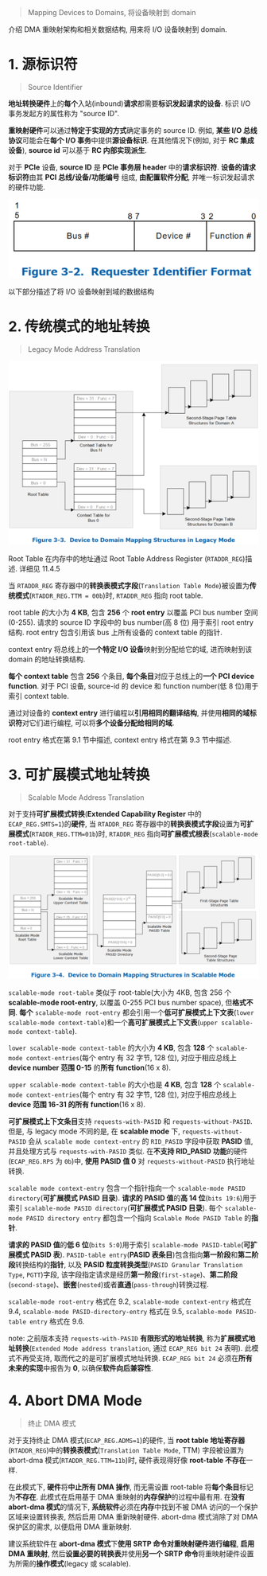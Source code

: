 

> Mapping Devices to Domains, 将设备映射到 domain

介绍 DMA 重映射架构和相关数据结构, 用来将 I/O 设备映射到 domain.

# 1. 源标识符

> Source Identifier

**地址转换硬件**上的**每个**入站(inbound)**请求**都需要**标识发起请求的设备**. 标识 I/O 事务发起方的属性称为 "source ID".

**重映射硬件**可以通过**特定于实现的方式**确定事务的 source ID. 例如, **某些 I/O 总线协议**可能会在**每个 I/O 事务**中提供**源设备标识**. 在其他情况下(例如, 对于 **RC 集成设备**), **source id** 可以基于 **RC 内部实现派生**.

对于 **PCIe** 设备, **source ID** 是 **PCIe 事务层 header** 中的**请求标识符**. **设备的请求标识符**由其 **PCI 总线/设备/功能编号** 组成, **由配置软件分配**, 并唯一标识发起请求的硬件功能.

![2022-11-13-13-22-47.png](./images/2022-11-13-13-22-47.png)

以下部分描述了将 I/O 设备映射到域的数据结构

# 2. 传统模式的地址转换

> Legacy Mode Address Translation

![2022-11-13-13-24-53.png](./images/2022-11-13-13-24-53.png)

Root Table 在内存中的地址通过 Root Table Address Register (`RTADDR_REG`)描述. 详细见 11.4.5

当 `RTADDR_REG` 寄存器中的**转换表模式字段**(`Translation Table Mode`)被设置为**传统模式**(`RTADDR_REG.TTM = 00b`)时, `RTADDR_REG` 指向 root table.

root table 的大小为 **4 KB**, 包含 **256** 个 **root entry** 以覆盖 PCI bus number 空间(0-255). 请求的 source ID 字段中的 bus number(高 8 位) 用于索引 root entry 结构.  root entry 包含引用该 bus 上所有设备的 context table 的指针.

context entry 将总线上的**一个特定 I/O 设备**映射到分配给它的域, 进而映射到该 domain 的地址转换结构.

**每个 context table** 包含 **256** 个条目, **每个条目**对应于总线上的**一个 PCI device function**. 对于 PCI 设备, source-id 的 device 和 function number(低 8 位)用于索引 context table.

通过对设备的 **context entry** 进行编程以**引用相同的翻译结构**, 并使用**相同的域标识符**对它们进行编程, 可以将**多个设备分配给相同的域**.

root entry 格式在第 9.1 节中描述, context entry 格式在第 9.3 节中描述.

# 3. 可扩展模式地址转换

> Scalable Mode Address Translation

对于支持**可扩展模式转换**(**Extended Capability Register** 中的 `ECAP_REG.SMTS=1`)的**硬件**, 当 `RTADDR_REG` 寄存器中的**转换表模式字段**设置为**可扩展模式**(`RTADDR_REG.TTM=01b`)时, `RTADDR_REG` 指向**可扩展模式根表**(`scalable-mode root-table`).

![2022-11-13-14-04-34.png](./images/2022-11-13-14-04-34.png)

`scalable-mode root-table` 类似于 root-table(大小为 4KB, 包含 256 个 **scalable-mode root-entry**, 以覆盖 0-255 PCI bus number space), 但**格式不同**. **每个** `scalable-mode root-entry` 都会引用一个**低可扩展模式上下文表**(`lower scalable-mode context-table`)和一个**高可扩展模式上下文表**(`upper scalable-mode context-table`).

`lower scalable-mode context-table` 的大小为 **4 KB**, 包含 **128** 个 `scalable-mode context-entries`(每个 entry 有 32 字节, 128 位), 对应于相应总线上 **device number 范围 0-15** 的**所有 function**(16 x 8).

`upper scalable-mode context-table` 的大小也是 **4 KB**, 包含 **128** 个 `scalable-mode context-entries`(每个 entry 有 32 字节, 128 位), 对应于相应总线上 **device 范围 16-31 的所有 function**(16 x 8).

**可扩展模式上下文条目**支持 `requests-with-PASID` 和 `requests-without-PASID`. 但是, 与 legacy mode 不同的是, 在 **scalable mode** 下, `requests-without-PASID` 会从 `scalable mode context-entry` 的 `RID_PASID` 字段中获取 **PASID** 值, 并且处理方式与 `requests-with-PASID` 类似. 在**不支持 RID_PASID 功能**的硬件(`ECAP_REG.RPS` 为 `0b`)中, **使用 PASID 值 0** 对 `requests-without-PASID` 执行地址转换.

`scalable mode context-entry` 包含一个指针指向一个 `scalable-mode PASID directory`(**可扩展模式 PASID 目录**). **请求的 PASID 值**的**高 14 位**(`bits 19:6`)用于索引 `scalable-mode PASID directory`(**可扩展模式 PASID 目录**). 每个 `scalable-mode PASID directory entry` 都包含一个指向 `Scalable Mode PASID Table` 的**指针**.

**请求的 PASID 值**的**低 6 位**(`bits 5:0`)用于索引 `scalable-mode PASID-table`(**可扩展模式 PASID 表**). `PASID-table entry`(**PASID 表条目**)包含指向**第一阶段**和**第二阶段**转换结构的**指针**, 以及 **PASID 粒度转换类型**(`PASID Granular Translation Type`, `PGTT`)字段, 该字段指定请求是经历**第一阶段**(`first-stage`)、**第二阶段**(`second-stage`)、**嵌套**(`nested`)或者**直通**(`pass-through`)转换过程.

`scalable-mode root-entry` 格式在 9.2, `scalable-mode context-entry` 格式在 9.4, `scalable-mode PASID-directory-entry` 格式在 9.5, `scalable-mode PASID-table entry` 格式在 9.6.

note: 之前版本支持 `requests-with-PASID` **有限形式的地址转换**, 称为**扩展模式地址转换**(`Extended Mode address translation`, 通过 `ECAP_REG bit 24` 表明). 此模式不再受支持, 取而代之的是可扩展模式地址转换. `ECAP_REG bit 24` 必须在**所有未来的实现**中报告为 **0**, 以确保**软件向后兼容性**.

# 4. Abort DMA Mode

> 终止 DMA 模式

对于支持终止 DMA 模式(`ECAP_REG.ADMS=1`)的硬件, 当 **root table 地址寄存器**(`RTADDR_REG`)中的**转换表模式**(`Translation Table Mode`, TTM) 字段被设置为 abort-dma 模式(`RTADDR_REG.TTM=11b`)时, 硬件表现得好像 **root-table 不存在**一样.

在此模式下, **硬件**将**中止所有 DMA 操作**, 而无需设置 root-table 将**每个条目**标记为**不存在**. 此模式在启用基于 DMA 重映射的**内存保护**的过程中最有用. 在**没有 abort-dma 模式**的情况下, **系统软件**必须在**内存**中找到不被 DMA 访问的一个保护区域来设置转换表, 然后启用 DMA 重新映射硬件.  abort-dma 模式消除了对 DMA 保护区的需求, 以便启用 DMA 重新映射.

建议系统软件在 **abort-dma 模式**下**使用 SRTP 命令对重映射硬件​​进行编程**, **启用 DMA 重映射**, 然后**设置必要的转换表**并使用**另一个 SRTP 命令**将重映射硬件​​设置为所需的**操作模式**(legacy 或 scalable).
